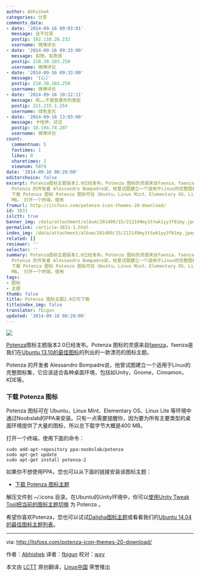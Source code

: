 ```yaml
---
author: Abhishek
categories: 分享
comments_data:
- date: '2014-09-16 09:03:01'
  message: 丑不垃圾
  postip: 182.118.26.232
  username: 微博评论
- date: '2014-09-16 09:33:00'
  message: 拟物，有质感
  postip: 218.30.103.250
  username: 微博评论
- date: '2014-09-16 09:33:00'
  message: '[心]'
  postip: 218.30.103.250
  username: 微博评论
- date: '2014-09-16 10:22:11'
  message: 呃……不是我喜欢的类型
  postip: 221.215.1.254
  username: 绿色圣光
- date: '2014-09-16 13:03:00'
  message: 卡哇伊，试试
  postip: 10.194.74.207
  username: 微博评论
count:
  commentnum: 5
  favtimes: 1
  likes: 0
  sharetimes: 2
  viewnum: 5874
date: '2014-09-16 08:20:00'
editorchoice: false
excerpt: Potenza图标主题版本2.0已经发布。Potenza 图标的灵感来自faenza，faenza是我们在Ubuntu 13.10的最佳图标的列出的一款漂亮的图标主题。
  Potenza 的开发者 Alessandro Bompadre说，他曾试图建立一个适用于Linux的完整图标集，它应该适合各种桌面环境，包括如Unity，Gnome，Cinnamon，KDE等。
  下载 Potenza 图标 Potenza 图标可在 Ubuntu，Linux Mint、Elementary OS、Linux Lite 等环境中通过Noobslab的PPA来安装。只有一点需要提醒你，因为要为所有主要类型的桌面环境提供了大量的图标，所以总下载字节大概是400
  MB。 打开一个终端，使用
fromurl: http://itsfoss.com/potenza-icon-themes-20-download/
id: 3831
islctt: true
banner_img: /data/attachment/album/201409/15/212149my1ttwk1yy3f01my.jpeg
permalink: /article-3831-1.html
index_img: /data/attachment/album/201409/15/212149my1ttwk1yy3f01my.jpeg.thumb.jpg
related: []
reviewer: ''
selector: ''
summary: Potenza图标主题版本2.0已经发布。Potenza 图标的灵感来自faenza，faenza是我们在Ubuntu 13.10的最佳图标的列出的一款漂亮的图标主题。
  Potenza 的开发者 Alessandro Bompadre说，他曾试图建立一个适用于Linux的完整图标集，它应该适合各种桌面环境，包括如Unity，Gnome，Cinnamon，KDE等。
  下载 Potenza 图标 Potenza 图标可在 Ubuntu，Linux Mint、Elementary OS、Linux Lite 等环境中通过Noobslab的PPA来安装。只有一点需要提醒你，因为要为所有主要类型的桌面环境提供了大量的图标，所以总下载字节大概是400
  MB。 打开一个终端，使用
tags:
- 图标
- 主题
thumb: false
title: Potenza 图标主题2.0已可下载
titleindex_img: false
translator: fbigun
updated: '2014-09-16 08:20:00'
---
```


![](/data/attachment/album/201409/15/212149my1ttwk1yy3f01my.jpeg)


[Potenza](https://github.com/AlessandroBompadre/Potenza/)图标主题版本2.0已经发布。Potenza 图标的灵感来自[faenza](http://tiheum.deviantart.com/art/Faenza-Icons-173323228)，faenza是我们在[Ubuntu 13.10的最佳图标](http://itsfoss.com/best-icon-themes-ubuntu-1310/)的列出的一款漂亮的图标主题。


Potenza 的开发者 Alessandro Bompadre说，他曾试图建立一个适用于Linux的完整图标集，它应该适合各种桌面环境，包括如Unity，Gnome，Cinnamon，KDE等。


### 下载 Potenza 图标


Potenza 图标可在 Ubuntu，Linux Mint、Elementary OS、Linux Lite 等环境中通过Noobslab的PPA来安装。只有一点需要提醒你，因为要为所有主要类型的桌面环境提供了大量的图标，所以总下载字节大概是400 MB。


打开一个终端，使用下面的命令：



```
sudo add-apt-repository ppa:noobslab/potenza
sudo apt-get update
sudo apt-get install potenza-2

```

如果你不想使用PPA，您也可以从下面的链接安装该图标主题：


* [下载 Potenza 图标主题](http://gnome-look.org/content/show.php/Potenza+2.0?content=166853)


解压文件到 ~/.icons 目录。在Ubuntu的Unity环境中，你可以[使用Unity Tweak Tool把当前的图标主题切换](http://itsfoss.com/best-icon-themes-ubuntu-1404/) 为 Potenza 。


希望你喜欢Potenza，您也可以试试[Dalisha图标主题](http://itsfoss.com/dalisha-icon-ubuntu-linux/)或看看我们的[Ubuntu 14.04的最佳图标主题列表](http://itsfoss.com/best-icon-themes-ubuntu-1404/)。




---


via: <http://itsfoss.com/potenza-icon-themes-20-download/>


作者：[Abhishek](http://itsfoss.com/author/Abhishek/) 译者：[fbigun](https://github.com/fbigun) 校对：[wxy](https://github.com/wxy%EF%BC%89)


本文由 [LCTT](https://github.com/LCTT/TranslateProject) 原创翻译，[Linux中国](http://linux.cn/) 荣誉推出